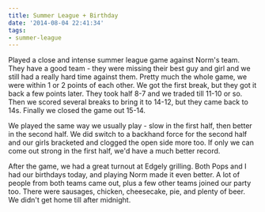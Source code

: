 ```yaml
---
title: Summer League + Birthday
date: '2014-08-04 22:41:34'
tags:
- summer-league
---
```


Played a close and intense summer league game against Norm's team. They have a good team - they were missing their best guy and girl and we still had a really hard time against them. Pretty much the whole game, we were within 1 or 2 points of each other. We got the first break, but they got it back a few points later. They took half 8-7 and we traded till 11-10 or so. Then we scored several breaks to bring it to 14-12, but they came back to 14s. Finally we closed the game out 15-14. 

We played the same way we usually play - slow in the first half, then better in the second half. We did switch to a backhand force for the second half and our girls bracketed and clogged the open side more too. If only we can come out strong in the first half, we'd have a much better record.

After the game, we had a great turnout at Edgely grilling. Both Pops and I had our birthdays today, and playing Norm made it even better. A lot of people from both teams came out, plus a few other teams joined our party too. There were sausages, chicken, cheesecake, pie, and plenty of beer. We didn't get home till after midnight.
